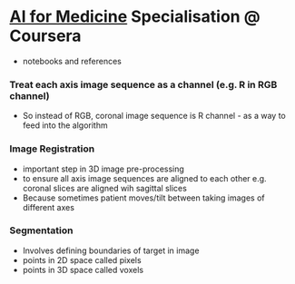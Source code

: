 # [AI for Medicine](https://www.coursera.org/specializations/ai-for-medicine) Specialisation @ Coursera 

* notebooks and references

### Treat each axis image sequence as a channel (e.g. R in RGB channel)
* So instead of RGB, coronal image sequence is R channel - as a way to feed into the algorithm

### Image Registration
* important step in 3D image pre-processing
* to ensure all axis image sequences are aligned to each other e.g. coronal slices are aligned wih sagittal slices
* Because sometimes patient moves/tilt between taking images of different axes

### Segmentation
* Involves defining boundaries of target in image
* points in 2D space called pixels
* points in 3D space called voxels
